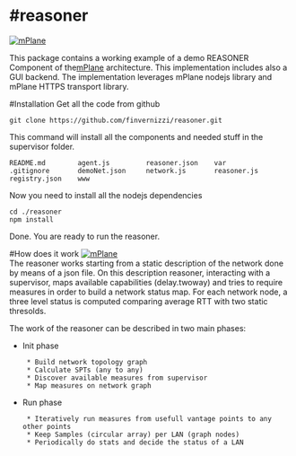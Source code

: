 #reasoner
========

[![mPlane](http://www.ict-mplane.eu/sites/default/files//public/mplane_final_256x_0.png)](http://www.ict-mplane.eu/)


This package contains a working example of a demo REASONER Component of the[mPlane](http://www.ict-mplane.eu/) architecture. This implementation includes also a GUI backend.
The implementation leverages mPlane nodejs library and mPlane HTTPS transport library.

#Installation
Get all the code from github

```git clone https://github.com/finvernizzi/reasoner.git```

This command will install all the components and needed stuff in the supervisor folder.

```
README.md        agent.js         reasoner.json    var
.gitignore       demoNet.json     network.js       reasoner.js      registry.json    www
```

Now you need to install all the nodejs dependencies
```
cd ./reasoner
npm install
```
Done. You are ready to run the reasoner.

#How does it work
[![mPlane](https://github.com/finvernizzi/reasoner/blob/master/reasoner.png)](#)  
The reasoner works starting from a static description of the network done by means of a json file. On this description reasoner, interacting with a supervisor, maps available capabilities (delay.twoway) and tries to require measures in order to build a network status map. For each network node, a three level status is computed comparing average RTT with two static thresolds. 

The work of the reasoner can be described in two main phases:

 * Init phase

		* Build network topology graph
		* Calculate SPTs (any to any)
		* Discover available measures from supervisor
		* Map measures on network graph
 * Run phase

		* Iteratively run measures from usefull vantage points to any other points
		* Keep Samples (circular array) per LAN (graph nodes)
		* Periodically do stats and decide the status of a LAN

